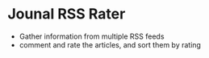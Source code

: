 # Jounal RSS Rater

- Gather information from multiple RSS feeds
- comment and rate the articles, and sort them by rating